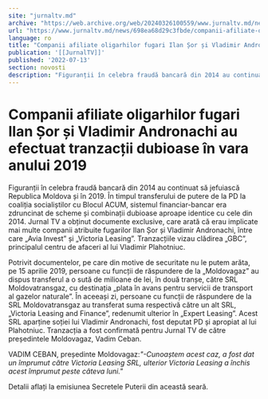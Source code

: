```yaml
---
site: "jurnaltv.md"
archive: "https://web.archive.org/web/20240326100559/www.jurnaltv.md/news/698ea68d29c3fbde/companii-afiliate-oligarhilor-fugari-ilan-sor-si-vladimir-andronachi-au-efectuat-tranzactii-dubioase-in-vara-anului-2019.html%0A"
url: "https://www.jurnaltv.md/news/698ea68d29c3fbde/companii-afiliate-oligarhilor-fugari-ilan-sor-si-vladimir-andronachi-au-efectuat-tranzactii-dubioase-in-vara-anului-2019.html%0A"
language: ro
title: "Companii afiliate oligarhilor fugari Ilan Șor și Vladimir Andronachi au efectuat tranzacții dubioase în vara anului 2019"
publication: '[[JurnalTV]]'
published: '2022-07-13'
section: novosti
description: "Figuranții în celebra fraudă bancară din 2014 au continuat să jefuiască Republica Moldova și în 2019. În timpul transferului de putere de la PD la coaliția socialiștilor cu Blocul ACUM, sistemul financiar-bancar era zdruncinat de scheme și combinații dubioase aproape identice cu cele din 2014. Jurnal TV a obținut documente exclusive, care arată că erau implicate mai multe companii atribuite fugarilor Ilan Șor și Vladimir Andronachi, între care „Avia Invest” și „Victoria Leasing”. Tranzacțiile vizau clădirea „GBC”, principalul centru de afaceri al lui Vladimir Plahotniuc."
---
```


# Companii afiliate oligarhilor fugari Ilan Șor și Vladimir Andronachi au efectuat tranzacții dubioase în vara anului 2019

Figuranții în celebra fraudă bancară din 2014 au continuat să jefuiască Republica Moldova și în 2019. În timpul transferului de putere de la PD la coaliția socialiștilor cu Blocul ACUM, sistemul financiar-bancar era zdruncinat de scheme și combinații dubioase aproape identice cu cele din 2014. Jurnal TV a obținut documente exclusive, care arată că erau implicate mai multe companii atribuite fugarilor Ilan Șor și Vladimir Andronachi, între care „Avia Invest” și „Victoria Leasing”. Tranzacțiile vizau clădirea „GBC”, principalul centru de afaceri al lui Vladimir Plahotniuc.

Potrivit documentelor, pe care din motive de securitate nu le putem arăta, pe 15 aprilie 2019, persoane cu funcții de răspundere de la „Moldovagaz” au dispus transferul a o sută de milioane de lei, în două tranșe, către SRL Moldovatransgaz, cu destinația „plata în avans pentru servicii de transport al gazelor naturale”. În aceeași zi, persoane cu funcții de răspundere de la SRL Moldovatransgaz au transferat suma respectivă către un alt SRL, „Victoria Leasing and Finance”, redenumit ulterior în „Expert Leasing”. Acest SRL aparține soției lui Vladimir Andronachi, fost deputat PD și apropiat al lui Plahotniuc. Tranzacția a fost confirmată pentru Jurnal TV de către președintele Moldovagaz, Vadim Ceban.

VADIM CEBAN, președinte Moldovagaz:*"-Cunoaștem acest caz, a fost dat un împrumut către Victoria Leasing SRL, ulterior Victoria Leasing a închis acest împrumut peste câteva luni."*

Detalii aflați la emisiunea Secretele Puterii din această seară.